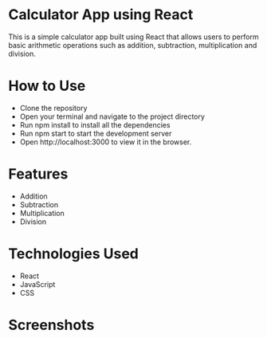 # Calculator App using React
This is a simple calculator app built using React that allows users to perform basic arithmetic operations such as addition, subtraction, multiplication and division.

# How to Use
- Clone the repository
- Open your terminal and navigate to the project directory
- Run npm install to install all the dependencies
- Run npm start to start the development server
- Open http://localhost:3000 to view it in the browser.

# Features
- Addition
- Subtraction
- Multiplication
- Division

# Technologies Used
- React
- JavaScript
- CSS

# Screenshots